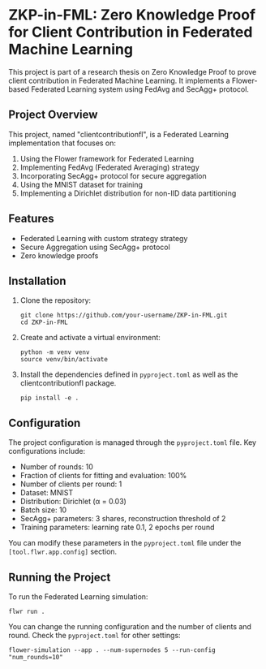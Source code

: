 # ZKP-in-FML: Zero Knowledge Proof for Client Contribution in Federated Machine Learning

This project is part of a research thesis on Zero Knowledge Proof to prove client contribution in Federated Machine Learning. It implements a Flower-based Federated Learning system using FedAvg and SecAgg+ protocol.

## Project Overview

This project, named "clientcontributionfl", is a Federated Learning implementation that focuses on:

1. Using the Flower framework for Federated Learning
2. Implementing FedAvg (Federated Averaging) strategy
3. Incorporating SecAgg+ protocol for secure aggregation
4. Using the MNIST dataset for training
5. Implementing a Dirichlet distribution for non-IID data partitioning

## Features

- Federated Learning with custom strategy strategy
- Secure Aggregation using SecAgg+ protocol
- Zero knowledge proofs

## Installation

1. Clone the repository:
   ```
   git clone https://github.com/your-username/ZKP-in-FML.git
   cd ZKP-in-FML
   ```

2. Create and activate a virtual environment:
   ```
   python -m venv venv
   source venv/bin/activate
   ```

3. Install the dependencies defined in `pyproject.toml` as well as the clientcontributionfl package.
   ```
   pip install -e .
   ```

## Configuration

The project configuration is managed through the `pyproject.toml` file. Key configurations include:

- Number of rounds: 10
- Fraction of clients for fitting and evaluation: 100%
- Number of clients per round: 1
- Dataset: MNIST
- Distribution: Dirichlet (α = 0.03)
- Batch size: 10
- SecAgg+ parameters: 3 shares, reconstruction threshold of 2
- Training parameters: learning rate 0.1, 2 epochs per round

You can modify these parameters in the `pyproject.toml` file under the `[tool.flwr.app.config]` section.

## Running the Project

To run the Federated Learning simulation:
   ```
   flwr run .
   ```
You can change the running configuration and the number of clients and round. Check the `pyproject.toml` for other settings:
```
flower-simulation --app . --num-supernodes 5 --run-config "num_rounds=10"
```
